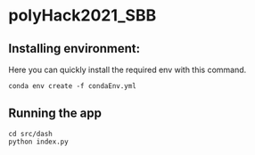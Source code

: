 # polyHack2021_SBB

## Installing environment:

Here you can quickly install the required env with this command.

    conda env create -f condaEnv.yml

## Running the app

    cd src/dash
    python index.py
